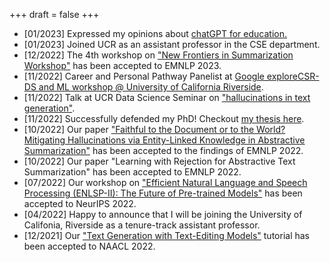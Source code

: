 +++
draft = false
+++

-   [01/2023] Expressed my opinions about [chatGPT for education.](https://news.ucr.edu/articles/2023/01/24/chatgpt-threat-education)
-   [01/2023] Joined UCR as an assistant professor in the CSE department.
-   [12/2022] The 4th workshop on ["New Frontiers in Summarization Workshop"](https://newsumm.github.io/2023/) has been accepted to EMNLP 2023.
-   [11/2022] Career and Personal Pathway Panelist at [Google exploreCSR-DS and ML workshop @ University of California Riverside](https://sites.google.com/view/explorecsr2022ucr).
-   [11/2022] Talk at UCR Data Science Seminar on ["hallucinations in text generation"](https://datascience.ucr.edu/news/2022/11/18/are-hallucinations-text-generation-always-undesirable-perspective-text-elaboration).
-   [11/2022] Successfully defended my PhD! Checkout [my thesis here](/phd_thesis/).
-   [10/2022] Our paper ["Faithful to the Document or to the World? Mitigating Hallucinations via Entity-Linked Knowledge in Abstractive Summarization"](https://arxiv.org/abs/2204.13761) has been accepted to the findings of EMNLP 2022.
-   [10/2022] Our paper "Learning with Rejection for Abstractive Text Summarization" has been accepted to EMNLP 2022.
-   [07/2022] Our workshop on ["Efficient Natural Language and Speech Processing (ENLSP-II): The Future of Pre-trained Models"](https://neurips2022-enlsp.github.io/) has been accepted to NeurIPS 2022.
-   [04/2022] Happy to announce that I will be joining the University of Califonia, Riverside as a tenure-track assistant professor.
-   [12/2021] Our ["Text Generation with Text-Editing Models"](https://text-editing.github.io/) tutorial has been accepted to NAACL 2022.